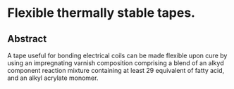 # Flexible thermally stable tapes.

## Abstract
A tape useful for bonding electrical coils can be made flexible upon cure by using an impregnating varnish composition comprising a blend of an alkyd component reaction mixture containing at least 29 equivalent of fatty acid, and an alkyl acrylate monomer.
